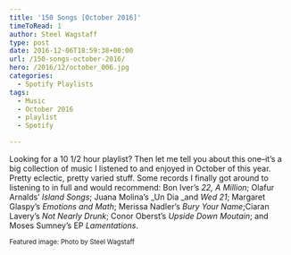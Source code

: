 ```yaml
---
title: '150 Songs [October 2016]'
timeToRead: 1 
author: Steel Wagstaff
type: post
date: 2016-12-06T18:59:38+00:00
url: /150-songs-october-2016/
hero: /2016/12/october_006.jpg
categories:
  - Spotify Playlists
tags:
  - Music
  - October 2016
  - playlist
  - Spotify

---
```

Looking for a 10 1/2 hour playlist? Then let me tell you about this one&#8211;it&#8217;s a big collection of music I listened to and enjoyed in October of this year. Pretty eclectic, pretty varied stuff. Some records I finally got around to listening to in full and would recommend: Bon Iver&#8217;s _22, A Million_; Olafur Arnalds&#8217; _Island Songs_; Juana Molina&#8217;s _Un Dia _and _Wed 21_; Margaret Glaspy&#8217;s _Emotions and Math_; Merissa Nadler&#8217;s _Bury Your Name_;Ciaran Lavery&#8217;s _Not Nearly Drunk_; Conor Oberst&#8217;s _Upside Down Moutain_; and Moses Sumney&#8217;s EP _Lamentations_.



<small>Featured image: Photo by Steel Wagstaff</small>